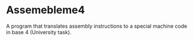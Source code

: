 # Assemebleme4

A program that translates assembly instructions to a special machine code in base 4 (University task).